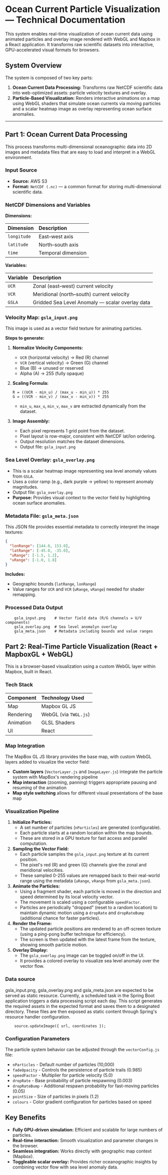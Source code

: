 # Ocean Current Particle Visualization — Technical Documentation

This system enables real-time visualization of ocean current data using animated particles and overlay image rendered with WebGL and Mapbox in a React application. It transforms raw scientific datasets into interactive, GPU-accelerated visual formats for browsers.

## System Overview

The system is composed of two key parts:

1.  **Ocean Current Data Processing:** Transforms raw NetCDF scientific data into web-optimized assets: particle velocity textures and overlay.
2.  **Particle-Based Visualization:** Renders interactive animations on a map using WebGL shaders that simulate ocean currents via moving particles and a scalar heatmap image as overlay representing ocean surface anomalies.

---

## Part 1: Ocean Current Data Processing

This process transforms multi-dimensional oceanographic data into 2D images and metadata files that are easy to load and interpret in a WebGL environment.

### Input Source

- **Source:** AWS S3
- **Format:** `NetCDF (.nc)` — a common format for storing multi-dimensional scientific data.

### NetCDF Dimensions and Variables

**Dimensions:**

| Dimension   | Description        |
| :---------- | :----------------- |
| `longitude` | East–west axis     |
| `latitude`  | North–south axis   |
| `time`      | Temporal dimension |

**Variables:**

| Variable | Description                                     |
| :------- | :---------------------------------------------- |
| `UCR`    | Zonal (east–west) current velocity              |
| `VCR`    | Meridional (north–south) current velocity       |
| `GSLA`   | Gridded Sea Level Anomaly — scalar overlay data |

### Velocity Map: `gsla_input.png`

This image is used as a vector field texture for animating particles.

**Steps to generate:**

1.  **Normalize Velocity Components:**

    - `UCR` (horizontal velocity) → Red (R) channel
    - `VCR` (vertical velocity) → Green (G) channel
    - Blue (B) → unused or reserved
    - Alpha (A) → 255 (fully opaque)

2.  **Scaling Formula:**

    ```text
    R = ((UCR - min_u) / (max_u - min_u)) * 255
    G = ((VCR - min_v) / (max_v - min_v)) * 255
    ```

    - `min_u`, `max_u`, `min_v`, `max_v` are extracted dynamically from the dataset.

3.  **Image Assembly:**
    - Each pixel represents 1 grid point from the dataset.
    - Pixel layout is row-major, consistent with NetCDF lat/lon ordering.
    - Output resolution matches the dataset dimensions.
    - Output file: `gsla_input.png`

### Sea Level Overlay: `gsla_overlay.png`

- This is a scalar heatmap image representing sea level anomaly values from `GSLA`.
- Uses a color ramp (e.g., dark purple → yellow) to represent anomaly magnitudes.
- Output file: `gsla_overlay.png`
- **Purpose:** Provides visual context to the vector field by highlighting ocean surface anomalies.

### Metadata File: `gsla_meta.json`

This JSON file provides essential metadata to correctly interpret the image textures:

```json
{
  "lonRange": [144.0, 153.0],
  "latRange": [-45.0, -35.0],
  "uRange": [-1.5, 1.2],
  "vRange": [-1.0, 1.8]
}
```

**Includes:**

- Geographic bounds (`latRange`, `lonRange`)
- Value ranges for `UCR` and `VCR` (`uRange`, `vRange`) needed for shader remapping.

### Processed Data Output

```
    gsla_input.png    # Vector field data (R/G channels = U/V components)
    gsla_overlay.png  # Sea level anomalyn overlay
    gsla_meta.json    # Metadata including bounds and value ranges
```

## Part 2: Real-Time Particle Visualization (React + MapboxGL + WebGL)

This is a browser-based visualization using a custom WebGL layer within Mapbox, built in React.

### Tech Stack

| Component | Technology Used       |
| :-------- | :-------------------- |
| Map       | Mapbox GL JS          |
| Rendering | WebGL (via `TWGL.js`) |
| Animation | GLSL Shaders          |
| UI        | React                 |

### Map Integration

The MapBox GL JS library provides the base map, with custom WebGL layers added to visualize the vector field:

- **Custom layers** (`VectorLayer.js` and `ImageLayer.js`) integrate the particle system with MapBox's rendering pipeline
- **Map interaction** (zooming, panning) triggers appropriate pausing and resuming of the animation
- **Map style switching** allows for different visual presentations of the base map

### Visualization Pipeline

1.  **Initialize Particles:**
    - A set number of particles (`nParticles`) are generated (configurable).
    - Each particle starts at a random location within the map bounds.
    - These are stored in a GPU texture for fast access and parallel computation.
2.  **Sampling the Vector Field:**
    - Each particle samples the `gsla_input.png` texture at its current position.
    - The pixel's red (R) and green (G) channels give the zonal and meridional velocities.
    - These sampled 0-255 values are remapped back to their real-world range using the metadata (`uRange`, `vRange` from `gsla_meta.json`).
3.  **Animate the Particles:**
    - Using a fragment shader, each particle is moved in the direction and speed determined by its local velocity vector.
    - The movement is scaled using a configurable `speedFactor`.
    - Particles are periodically "dropped" (reset to a random location) to maintain dynamic motion using a `dropRate` and `dropRateBump` (additional chance for faster particles).
4.  **Render the Frame:**
    - The updated particle positions are rendered to an off-screen texture (using a ping-pong buffer technique for efficiency).
    - The screen is then updated with the latest frame from the texture, showing smooth particle motion.
5.  **Overlay Display:**
    - The `gsla_overlay.png` image can be toggled on/off in the UI.
    - It provides a colored overlay to visualize sea level anomaly over the vector flow.

### Data source

gsla_input.png, gsla_overlay.png and gsla_meta.json are expected to be served as static resource. Currently, a scheduled task in the Spring Boot application triggers a data processing script each day. This script generates the required assets in the expected format and saves them to a designated directory. These files are then exposed as static content through Spring's resource handler configuration.

```
    source.updateImage({ url, coordinates });
```

### Configuration Parameters

The particle system behavior can be adjusted through the `vectorConfig.js` file:

- `nParticles` - Default number of particles (10,000)
- `fadeOpacity` - Controls the persistence of particle trails (0.985)
- `speedFactor` - Multiplier for particle velocity (5.0)
- `dropRate` - Base probability of particle respawning (0.003)
- `dropRateBump` - Additional respawn probability for fast-moving particles (0.05)
- `pointSize` - Size of particles in pixels (1.2)
- `colours` - Color gradient configuration for particles based on speed

## Key Benefits

- **Fully GPU-driven simulation:** Efficient and scalable for large numbers of particles.
- **Real-time interaction:** Smooth visualization and parameter changes in the browser.
- **Seamless integration:** Works directly with geographic map context (Mapbox).
- **Toggleable scalar overlay:** Provides richer oceanographic insights by combining vector flow with sea level anomaly data.
